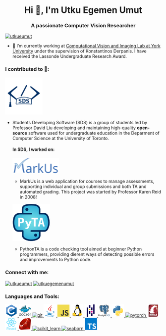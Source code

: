 <h1 align="center">Hi 👋, I'm Utku Egemen Umut</h1>
<h3 align="center">A passionate Computer Vision Researcher</h3>

<p align="left"> <a href="https://twitter.com/utkueumut" target="blank"><img src="https://img.shields.io/twitter/follow/utkueumut?logo=twitter&style=for-the-badge" alt="utkueumut" /></a> </p>

- 🔭 I’m currently working at [Computational Vision and Imaging Lab at York University](https://github.com/YorkUCVIL) under the supervision of Konstantinos Derpanis. I have received the Lassonde Undergraduate Research Award.

### **I contributed to** :construction_worker::

<code><img src="https://github.com/umututku03/umututku03/blob/main/sds-png.svg" alt="Sample Image" width="120" height="120"></code>
- Students Developing Software (SDS) is a group of students led by Professor David Liu developing and maintaining high-quality **open-source** software used for undergraduate education in the Deparment of Computer Science at the University of Toronto.
  #### In SDS, I worked on:

  <code><img height="50" src="https://github.com/MarkUsProject/Markus/blob/master/app/assets/images/markus_logo_small.png"></code>
  - MarkUs is a web application for courses to manage assessments, supporting individual and group submissions and both TA and automated grading. This project was started by Professor Karen Reid in 2008!
    
  <code><img height="120" width="120" src="https://github.com/umututku03/umututku03/blob/main/pyTA-png.png"></code>
  - PythonTA is a code checking tool aimed at beginner Python programmers, providing dierent ways of detecting possible errors and improvements to Python code.

<h3 align="left">Connect with me:</h3>
<p align="left">
<a href="https://twitter.com/utkueumut" target="blank"><img align="center" src="https://raw.githubusercontent.com/rahuldkjain/github-profile-readme-generator/master/src/images/icons/Social/twitter.svg" alt="utkueumut" height="30" width="40" /></a>
<a href="https://linkedin.com/in/utkuegemenumut" target="blank"><img align="center" src="https://raw.githubusercontent.com/rahuldkjain/github-profile-readme-generator/master/src/images/icons/Social/linked-in-alt.svg" alt="utkuegemenumut" height="30" width="40" /></a>
</p>

<h3 align="left">Languages and Tools:</h3>
<p align="left"> <a href="https://www.cprogramming.com/" target="_blank" rel="noreferrer"> <img src="https://raw.githubusercontent.com/devicons/devicon/master/icons/c/c-original.svg" alt="c" width="40" height="40"/> </a> <a href="https://www.docker.com/" target="_blank" rel="noreferrer"> <img src="https://raw.githubusercontent.com/devicons/devicon/master/icons/docker/docker-original-wordmark.svg" alt="docker" width="40" height="40"/> </a> <a href="https://git-scm.com/" target="_blank" rel="noreferrer"> <img src="https://www.vectorlogo.zone/logos/git-scm/git-scm-icon.svg" alt="git" width="40" height="40"/> </a> <a href="https://www.java.com" target="_blank" rel="noreferrer"> <img src="https://raw.githubusercontent.com/devicons/devicon/master/icons/java/java-original.svg" alt="java" width="40" height="40"/> </a> <a href="https://developer.mozilla.org/en-US/docs/Web/JavaScript" target="_blank" rel="noreferrer"> <img src="https://raw.githubusercontent.com/devicons/devicon/master/icons/javascript/javascript-original.svg" alt="javascript" width="40" height="40"/> </a> <a href="https://www.linux.org/" target="_blank" rel="noreferrer"> <img src="https://raw.githubusercontent.com/devicons/devicon/master/icons/linux/linux-original.svg" alt="linux" width="40" height="40"/> </a> <a href="https://pandas.pydata.org/" target="_blank" rel="noreferrer"> <img src="https://raw.githubusercontent.com/devicons/devicon/2ae2a900d2f041da66e950e4d48052658d850630/icons/pandas/pandas-original.svg" alt="pandas" width="40" height="40"/> </a> <a href="https://www.postgresql.org" target="_blank" rel="noreferrer"> <img src="https://raw.githubusercontent.com/devicons/devicon/master/icons/postgresql/postgresql-original-wordmark.svg" alt="postgresql" width="40" height="40"/> </a> <a href="https://www.python.org" target="_blank" rel="noreferrer"> <img src="https://raw.githubusercontent.com/devicons/devicon/master/icons/python/python-original.svg" alt="python" width="40" height="40"/> </a> <a href="https://pytorch.org/" target="_blank" rel="noreferrer"> <img src="https://www.vectorlogo.zone/logos/pytorch/pytorch-icon.svg" alt="pytorch" width="40" height="40"/> </a> <a href="https://rubyonrails.org" target="_blank" rel="noreferrer"> <img src="https://raw.githubusercontent.com/devicons/devicon/master/icons/rails/rails-original-wordmark.svg" alt="rails" width="40" height="40"/> </a> <a href="https://reactjs.org/" target="_blank" rel="noreferrer"> <img src="https://raw.githubusercontent.com/devicons/devicon/master/icons/react/react-original-wordmark.svg" alt="react" width="40" height="40"/> </a> <a href="https://www.ruby-lang.org/en/" target="_blank" rel="noreferrer"> <img src="https://raw.githubusercontent.com/devicons/devicon/master/icons/ruby/ruby-original.svg" alt="ruby" width="40" height="40"/> </a> <a href="https://scikit-learn.org/" target="_blank" rel="noreferrer"> <img src="https://upload.wikimedia.org/wikipedia/commons/0/05/Scikit_learn_logo_small.svg" alt="scikit_learn" width="40" height="40"/> </a> <a href="https://seaborn.pydata.org/" target="_blank" rel="noreferrer"> <img src="https://seaborn.pydata.org/_images/logo-mark-lightbg.svg" alt="seaborn" width="40" height="40"/> </a> <a href="https://www.typescriptlang.org/" target="_blank" rel="noreferrer"> <img src="https://raw.githubusercontent.com/devicons/devicon/master/icons/typescript/typescript-original.svg" alt="typescript" width="40" height="40"/> </a> </p>
